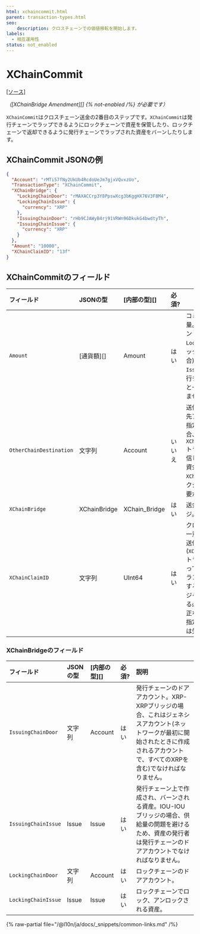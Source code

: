 ```yaml
---
html: xchaincommit.html 
parent: transaction-types.html
seo:
    description: クロスチェーンでの価値移転を開始します。
labels:
  - 相互運用性
status: not_enabled
---
```

# XChainCommit
[[ソース]](https://github.com/XRPLF/rippled/blob/master/src/ripple/protocol/impl/TxFormats.cpp#L408-L416 "ソース")

_（[XChainBridge Amendment][] {% not-enabled /%} が必要です）_

`XChainCommit`はクロスチェーン送金の2番目のステップです。`XChainCommit`は発行チェーンでラップできるようにロックチェーンで資産を保管したり、ロックチェーンで返却できるように発行チェーンでラップされた資産をバーンしたりします。


## XChainCommit JSONの例

```json
{
  "Account": "rMTi57fNy2UkUb4RcdoUeJm7gjxVQvxzUo",
  "TransactionType": "XChainCommit",
  "XChainBridge": {
    "LockingChainDoor": "rMAXACCrp3Y8PpswXcg3bKggHX76V3F8M4",
    "LockingChainIssue": {
      "currency": "XRP"
    },
    "IssuingChainDoor": "rHb9CJAWyB4rj91VRWn96DkukG4bwdtyTh",
    "IssuingChainIssue": {
      "currency": "XRP"
    }
  },
  "Amount": "10000",
  "XChainClaimID": "13f"
}
```


## XChainCommitのフィールド

| フィールド                | JSONの型     | [内部の型][]    | 必須? | 説明 |
|:------------------------|:-------------|:--------------|:------|-----|
| `Amount`                | [通貨額][]    | Amount        | はい  | コミットする資産と数量。これはドアアカウントの`LockingChainIssue`(ロックチェーン上の場合)または`IssuingChainIssue`(発行チェーン上の場合)と一致しなければなりません。 |
| `OtherChainDestination` | 文字列        | Account       | いいえ | 送信先チェーンの送信先アカウント。これが指定されていない場合、`XChainCreateClaimID`トランザクションを送信したアカウントは、資金を請求するために`XChainClaim`トランザクションを送信する必要があります。 |
| `XChainBridge`          | XChainBridge | XChain_Bridge | はい  | 送金に使用するブリッジ。 |
| `XChainClaimID`         | 文字列        | UInt64        | はい  | クロスチェーン送金の一意な整数ID。これは送信先のチェーンで(`XChainCreateClaimID`トランザクションによって)取得し、このトランザクションを送信する前に検証済みのレジャーからチェックする必要があります。不正なシーケンス番号が指定された場合、資金は失われます。 |


### XChainBridgeのフィールド

| フィールド            | JSONの型 | [内部の型][] | 必須? | 説明 |
|:--------------------|:---------|:-----------|:------|:----|
| `IssuingChainDoor`  | 文字列    | Account    | はい  | 発行チェーンのドアアカウント。XRP-XRPブリッジの場合、これはジェネシスアカウント(ネットワークが最初に開始されたときに作成されるアカウントで、すべてのXRPを含む)でなければなりません。 |
| `IssuingChainIssue` | Issue    | Issue      | はい  | 発行チェーン上で作成され、バーンされる資産。IOU-IOUブリッジの場合、供給量の問題を避けるため、資産の発行者は発行チェーンのドアアカウントでなければなりません。 |
| `LockingChainDoor`  | 文字列    | Account    | はい  | ロックチェーンのドアアカウント。 |
| `LockingChainIssue` | Issue    | Issue      | はい  | ロックチェーンでロック、アンロックされる資産。 |

{% raw-partial file="/@l10n/ja/docs/_snippets/common-links.md" /%}
